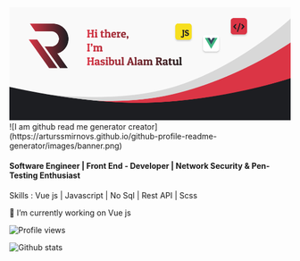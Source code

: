 <img src="banner.png" alt="Logo">
![I am github read me generator creator](https://arturssmirnovs.github.io/github-profile-readme-generator/images/banner.png)

#### Software Engineer | Front End - Developer | Network Security & Pen-Testing Enthusiast

Skills : Vue js | Javascript | No Sql | Rest API |  Scss

🔭 I’m currently working on Vue js  

![Profile views](https://gpvc.arturio.dev/ratul16)  

![Github stats](https://github-readme-stats.vercel.app/api?username=ratul16&show_icons=true&show_icons=true&theme=dracula)
